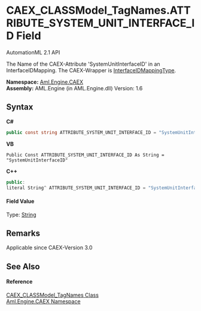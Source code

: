 # CAEX_CLASSModel_TagNames.ATTRIBUTE_SYSTEM_UNIT_INTERFACE_ID Field
AutomationML 2.1 API 

The Name of the CAEX-Attribute 'SystemUnitInterfaceID' in an InterfaceIDMapping. The CAEX-Wrapper is <a href="T_Aml_Engine_CAEX_InterfaceIDMappingType">InterfaceIDMappingType</a>.

**Namespace:**&nbsp;<a href="N_Aml_Engine_CAEX">Aml.Engine.CAEX</a><br />**Assembly:**&nbsp;AML.Engine (in AML.Engine.dll) Version: 1.6

## Syntax

**C#**<br />
``` C#
public const string ATTRIBUTE_SYSTEM_UNIT_INTERFACE_ID = "SystemUnitInterfaceID"
```

**VB**<br />
``` VB
Public Const ATTRIBUTE_SYSTEM_UNIT_INTERFACE_ID As String = "SystemUnitInterfaceID"
```

**C++**<br />
``` C++
public:
literal String^ ATTRIBUTE_SYSTEM_UNIT_INTERFACE_ID = "SystemUnitInterfaceID"
```


#### Field Value
Type: <a href="https://docs.microsoft.com/dotnet/api/system.string" target="_parent" rel="noopener noreferrer">String</a>

## Remarks
Applicable since CAEX-Version 3.0

## See Also


#### Reference
<a href="T_Aml_Engine_CAEX_CAEX_CLASSModel_TagNames">CAEX_CLASSModel_TagNames Class</a><br /><a href="N_Aml_Engine_CAEX">Aml.Engine.CAEX Namespace</a><br />